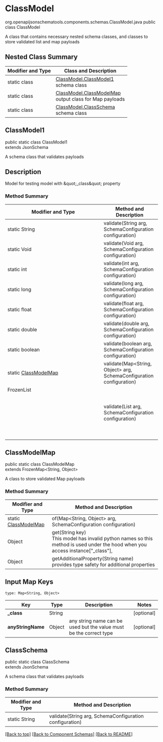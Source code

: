 # ClassModel
org.openapijsonschematools.components.schemas.ClassModel.java
public class ClassModel

A class that contains necessary nested schema classes, and classes to store validated list and map payloads

## Nested Class Summary
| Modifier and Type | Class and Description |
| ----------------- | ---------------------- |
| static class | [ClassModel.ClassModel1](#classmodel1)<br> schema class |
| static class | [ClassModel.ClassModelMap](#classmodelmap)<br> output class for Map payloads |
| static class | [ClassModel.ClassSchema](#classschema)<br> schema class |

## ClassModel1
public static class ClassModel1<br>
extends JsonSchema

A schema class that validates payloads

## Description
Model for testing model with \&quot;_class\&quot; property

### Method Summary
| Modifier and Type | Method and Description |
| ----------------- | ---------------------- |
| static String | validate(String arg, SchemaConfiguration configuration) |
| static Void | validate(Void arg, SchemaConfiguration configuration) |
| static int | validate(int arg, SchemaConfiguration configuration) |
| static long | validate(long arg, SchemaConfiguration configuration) |
| static float | validate(float arg, SchemaConfiguration configuration) |
| static double | validate(double arg, SchemaConfiguration configuration) |
| static boolean | validate(boolean arg, SchemaConfiguration configuration) |
| static [ClassModelMap](#classmodelmap) | validate(Map<String, Object> arg, SchemaConfiguration configuration) |
| FrozenList<Object> | validate(List<Object> arg, SchemaConfiguration configuration) |

## ClassModelMap
public static class ClassModelMap<br>
extends FrozenMap<String, Object>

A class to store validated Map payloads

### Method Summary
| Modifier and Type | Method and Description |
| ----------------- | ---------------------- |
| static [ClassModelMap](#classmodelmap) | of(Map<String, Object> arg, SchemaConfiguration configuration) |
| Object | get(String key)<br>This model has invalid python names so this method is used under the hood when you access instance["_class"],  |
| Object | getAdditionalProperty(String name)<br>provides type safety for additional properties |

## Input Map Keys
```
type: Map<String, Object>
```
| Key | Type |  Description | Notes |
| --- | ---- | ------------ | ----- |
| **_class** | String |  | [optional] |
| **anyStringName** | Object | any string name can be used but the value must be the correct type | [optional] |

## ClassSchema
public static class ClassSchema<br>
extends JsonSchema

A schema class that validates payloads

### Method Summary
| Modifier and Type | Method and Description |
| ----------------- | ---------------------- |
| static String | validate(String arg, SchemaConfiguration configuration) |

[[Back to top]](#top) [[Back to Component Schemas]](../../../README.md#Component-Schemas) [[Back to README]](../../../README.md)

